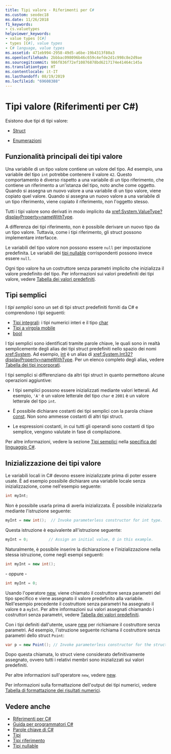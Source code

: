 ```yaml
---
title: Tipi valore - Riferimenti per C#
ms.custom: seodec18
ms.date: 11/26/2018
f1_keywords:
- cs.valuetypes
helpviewer_keywords:
- value types [C#]
- types [C#], value types
- C# language, value types
ms.assetid: 471eb994-2958-49d5-a6be-19b4313f80a3
ms.openlocfilehash: 2bbbac098096b46c659c4efde2d1c998c8e2d9ae
ms.sourcegitcommit: 986f836f72ef10876878bd6217174e41464c145a
ms.translationtype: HT
ms.contentlocale: it-IT
ms.lasthandoff: 08/19/2019
ms.locfileid: "69608388"
---
```

# <a name="value-types-c-reference"></a>Tipi valore (Riferimenti per C#)

Esistono due tipi di tipi valore:

- [Struct](struct.md)

- [Enumerazioni](enum.md)

## <a name="main-features-of-value-types"></a>Funzionalità principali dei tipi valore

Una variabile di un tipo valore contiene un valore del tipo. Ad esempio, una variabile del tipo `int` potrebbe contenere il valore `42`. Questo comportamento è diverso rispetto a una variabile di un tipo riferimento, che contiene un riferimento a un'istanza del tipo, noto anche come oggetto. Quando si assegna un nuovo valore a una variabile di un tipo valore, viene copiato quel valore. Quando si assegna un nuovo valore a una variabile di un tipo riferimento, viene copiato il riferimento, non l'oggetto stesso.

Tutti i tipi valore sono derivati in modo implicito da <xref:System.ValueType?displayProperty=nameWithType>.

A differenza dei tipi riferimento, non è possibile derivare un nuovo tipo da un tipo valore. Tuttavia, come i tipi riferimento, gli struct possono implementare interfacce.

Le variabili del tipo valore non possono essere `null` per impostazione predefinita. Le variabili dei [tipi nullable](../../programming-guide/nullable-types/index.md) corrispondenti possono invece essere `null`.

Ogni tipo valore ha un costruttore senza parametri implicito che inizializza il valore predefinito del tipo. Per informazioni sui valori predefiniti dei tipi valore, vedere [Tabella dei valori predefiniti](default-values-table.md).

## <a name="simple-types"></a>Tipi semplici

I *tipi semplici* sono un set di tipi struct predefiniti forniti da C# e comprendono i tipi seguenti:

- [Tipi integrali](../builtin-types/integral-numeric-types.md): i tipi numerici interi e il tipo [char](char.md)
- [Tipi a virgola mobile](../builtin-types/floating-point-numeric-types.md)
- [bool](bool.md)

I tipi semplici sono identificati tramite parole chiave, le quali sono in realtà semplicemente degli alias dei tipi struct predefiniti nello spazio dei nomi <xref:System>. Ad esempio, [int](../builtin-types/integral-numeric-types.md) è un alias di <xref:System.Int32?displayProperty=nameWithType>. Per un elenco completo degli alias, vedere [Tabella dei tipi incorporati](built-in-types-table.md).

I tipi semplici si differenziano da altri tipi struct in quanto permettono alcune operazioni aggiuntive:

- I tipi semplici possono essere inizializzati mediante valori letterali. Ad esempio, `'A'` è un valore letterale del tipo `char` e `2001` è un valore letterale del tipo `int`.

- È possibile dichiarare costanti dei tipi semplici con la parola chiave [const](const.md). Non sono ammesse costanti di altri tipi struct.

- Le espressioni costanti, in cui tutti gli operandi sono costanti di tipo semplice, vengono valutate in fase di compilazione.

Per altre informazioni, vedere la sezione [Tipi semplici](~/_csharplang/spec/types.md#simple-types) nella [specifica del linguaggio C#](../language-specification/index.md).

## <a name="initializing-value-types"></a>Inizializzazione dei tipi valore

Le variabili locali in C# devono essere inizializzate prima di poter essere usate. È ad esempio possibile dichiarare una variabile locale senza inizializzazione, come nell'esempio seguente:

```csharp
int myInt;
```

Non è possibile usarla prima di averla inizializzata. È possibile inizializzarla mediante l'istruzione seguente:

```csharp
myInt = new int();  // Invoke parameterless constructor for int type.
```

Questa istruzione è equivalente all'istruzione seguente:

```csharp
myInt = 0;         // Assign an initial value, 0 in this example.
```

Naturalmente, è possibile inserire la dichiarazione e l'inizializzazione nella stessa istruzione, come negli esempi seguenti:

```csharp
int myInt = new int();
```

\- oppure -

```csharp
int myInt = 0;
```

Usando l'operatore [new](../operators/new-operator.md), viene chiamato il costruttore senza parametri del tipo specifico e viene assegnato il valore predefinito alla variabile. Nell'esempio precedente il costruttore senza parametri ha assegnato il valore `0` a `myInt`. Per altre informazioni sui valori assegnati chiamando i costruttori senza parametri, vedere [Tabella dei valori predefiniti](default-values-table.md).

Con i tipi definiti dall'utente, usare [new](../operators/new-operator.md) per richiamare il costruttore senza parametri. Ad esempio, l'istruzione seguente richiama il costruttore senza parametri dello struct `Point`:

```csharp
var p = new Point(); // Invoke parameterless constructor for the struct.
```

Dopo questa chiamata, lo struct viene considerato definitivamente assegnato, ovvero tutti i relativi membri sono inizializzati sui valori predefiniti.

Per altre informazioni sull'operatore `new`, vedere [new](../operators/new-operator.md).

Per informazioni sulla formattazione dell'output dei tipi numerici, vedere [Tabella di formattazione dei risultati numerici](formatting-numeric-results-table.md).

## <a name="see-also"></a>Vedere anche

- [Riferimenti per C#](../index.md)
- [Guida per programmatori C#](../../programming-guide/index.md)
- [Parole chiave di C#](index.md)
- [Tipi](types.md)
- [Tipi riferimento](reference-types.md)
- [Tipi nullable](../../programming-guide/nullable-types/index.md)
